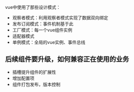 vue中使用了那些设计模式：
- 观察者模式：利用观察者模式实现了数据双向绑定
- 发布订阅模式：事件机制基于此
- 工厂模式：每一个vue组件实例
- 适配器模式
- 单例模式：全局的vue实例、事件总线


## 后续组件要升级，如何兼容正在使用的业务
- 插槽提升组件的扩展性
- 增加配置项
- 组件打包发布，版本控制

